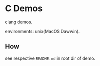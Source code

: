 # C Demos

clang demos.

environments: unix(MacOS Dawwin).

## How

see respective `README.md` in root dir of demo.

